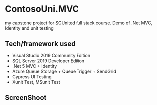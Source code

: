 # ContosoUni.MVC

my capstone project for SGUnited full stack course.
Demo of .Net MVC, Identity and unit testing

## Tech/framework used

* Visual Studio 2019 Community Edition
* SQL Server 2019 Developer Edition
* .Net 5 MVC + Identity
* Azure Queue Storage + Queue Trigger + SendGrid
* Cypress UI Testing
* Xunit Test, MSunit Test

## ScreenShoot
![]()
